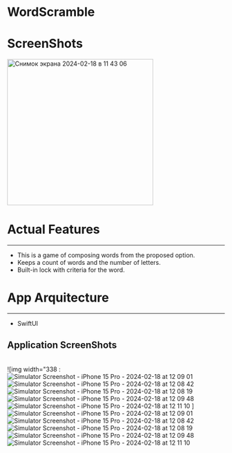 # WordScramble

# ScreenShots

<img width="338" alt="Снимок экрана 2024-02-18 в 11 43 06" src="https://github.com/NaumenkoVanya/WordScramble/assets/95250432/3e66a06d-862e-4025-b49e-9bbeb4caa417">

# Actual Features
____
+ This is a game of composing words from the proposed option.
+ Keeps a count of words and the number of letters.
+ Built-in lock with criteria for the word.

# App Arquitecture
____
+ SwiftUI

## Application ScreenShots
\
![img width="338 :
![Simulator Screenshot - iPhone 15 Pro - 2024-02-18 at 12 09 01](https://github.com/NaumenkoVanya/WordScramble/assets/95250432/dac62990-f3c7-4df4-b0c8-1fdc904f67e4)
![Simulator Screenshot - iPhone 15 Pro - 2024-02-18 at 12 08 42](https://github.com/NaumenkoVanya/WordScramble/assets/95250432/761f02a9-c334-47dd-ae15-6e774d630c9d)
![Simulator Screenshot - iPhone 15 Pro - 2024-02-18 at 12 08 19](https://github.com/NaumenkoVanya/WordScramble/assets/95250432/38f89315-ea85-48ff-808f-19b7b3094025)
![Simulator Screenshot - iPhone 15 Pro - 2024-02-18 at 12 09 48](https://github.com/NaumenkoVanya/WordScramble/assets/95250432/2fe7d8cd-e6c3-45a6-8f06-afa5646de0af)
![Simulator Screenshot - iPhone 15 Pro - 2024-02-18 at 12 11 10](https://github.com/NaumenkoVanya/WordScramble/assets/95250432/294149a4-8cef-4e57-8ce2-e2234b8eb327)
 ]
![Simulator Screenshot - iPhone 15 Pro - 2024-02-18 at 12 09 01](https://github.com/NaumenkoVanya/WordScramble/assets/95250432/dac62990-f3c7-4df4-b0c8-1fdc904f67e4)
![Simulator Screenshot - iPhone 15 Pro - 2024-02-18 at 12 08 42](https://github.com/NaumenkoVanya/WordScramble/assets/95250432/761f02a9-c334-47dd-ae15-6e774d630c9d)
![Simulator Screenshot - iPhone 15 Pro - 2024-02-18 at 12 08 19](https://github.com/NaumenkoVanya/WordScramble/assets/95250432/38f89315-ea85-48ff-808f-19b7b3094025)
![Simulator Screenshot - iPhone 15 Pro - 2024-02-18 at 12 09 48](https://github.com/NaumenkoVanya/WordScramble/assets/95250432/2fe7d8cd-e6c3-45a6-8f06-afa5646de0af)
![Simulator Screenshot - iPhone 15 Pro - 2024-02-18 at 12 11 10](https://github.com/NaumenkoVanya/WordScramble/assets/95250432/294149a4-8cef-4e57-8ce2-e2234b8eb327)

